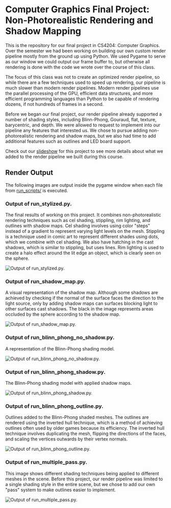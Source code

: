 # Computer Graphics Final Project: Non-Photorealistic Rendering and Shadow Mapping
This is the repository for our final project in CS4204: Computer Graphics. Over the semester we had been working on building our own custom render pipeline mostly from the ground up using Python. We used Pygame to serve as our window we could output our frame buffer to, but otherwise all rendering is done with the code we wrote over the course of this class. 

The focus of this class was not to create an optimized render pipeline, so while there are a few techniques used to speed up rendering, our pipeline is much slower than modern render pipelines. Modern render pipelines use the parallel processing of the GPU, efficient data structures, and more efficient programming languages than Python to be capable of rendering dozens, if not hundreds of frames in a second.

Before we began our final project, our render pipeline already supported a number of shading styles, including Blinn-Phong, Gouraud, flat, texture, barycentric, and depth. We were allowed to request to implement into our pipeline any features that interested us. We chose to pursue adding non-photorealistic rendering and shadow maps, but we also had time to add additional features such as outlines and LED board support.

Check out our [slideshow](/Computer%20Graphics%20Project%20Presentation.pdf) for this project to see more details about what we added to the render pipeline we built during this course.

## Render Output
The following images are output inside the pygame window when each file from [run_scripts/](/final_project/run_scripts/) is executed.

### Output of run_stylized.py.
The final results of working on this project. It combines non-photorealistic rendering techniques such as cel shading, stippling, rim lighting, and outlines with shadow maps. Cel shading involves using color "steps" instead of a gradient to represent varying light levels on the mesh. Stippling is a technique used in comic art to represent different shades using dots, which we combine with cel shading. We also have hatching in the cast shadows, which is similar to stippling, but uses lines. Rim lighting is used to create a halo effect around the lit edge an object, which is clearly seen on the sphere. 

![Output of run_stylized.py.](./images/run_stylized.png)

### Output of run_shadow_map.py.
A visual representation of the shadow map. Although some shadows are achieved by checking if the normal of the surface faces the direction to the light source, only by adding shadow maps can surfaces blocking light to other surfaces cast shadows. The black in the image represents areas occluded by the sphere according to the shadow map.

![Output of run_shadow_map.py.](./images/run_shadow_map.png)

### Output of run_blinn_phong_no_shadow.py.
A representation of the Blinn-Phong shading model.

![Output of run_blinn_phong_no_shadow.py.](./images/run_blinn_phong_no_shadow.png)

### Output of run_blinn_phong_shadow.py.
The Blinn-Phong shading model with applied shadow maps.

![Output of run_blinn_phong_shadow.py.](./images/run_blinn_phong_shadow.png)

### Output of run_blinn_phong_outline.py.
Outlines added to the Blinn-Phong shaded meshes. The outlines are rendered using the inverted hull technique, which is a method of achieving outlines often used by older games because its efficiency. The inverted hull technique involves duplicating the mesh, flipping the directions of the faces, and scaling the vertices outwards by their vertex normals.

![Output of run_blinn_phong_outline.py.](./images/run_blinn_phong_outline.png)

### Output of run_multiple_pass.py.
This image shows different shading techniques being applied to different meshes in the scene. Before this project, our render pipeline was limited to a single shading style in the entire scene, but we chose to add our own "pass" system to make outlines easier to implement.

![Output of run_multiple_pass.py.](./images/run_multiple_pass.png)
